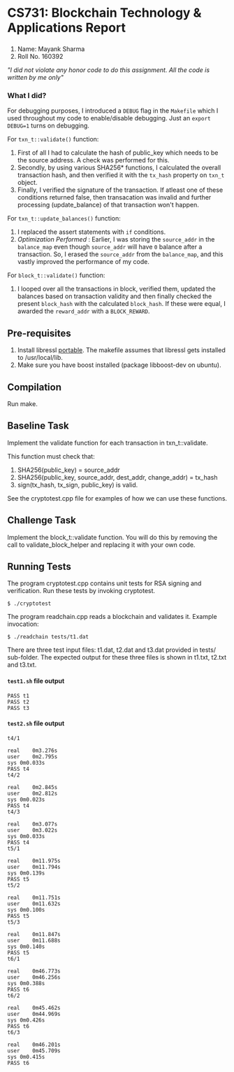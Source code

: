 # CS731: Blockchain Technology & Applications Report 
### 
1. Name: Mayank Sharma
2. Roll No. 160392

<i>"I did not violate any honor code to do this assignment. All the code is written by me only"</i>

### What I did?

For debugging purposes, I introduced a `DEBUG` flag in the `Makefile` which I used throughout my code to enable/disable debugging. Just an `export DEBUG=1` turns on debugging.

For `txn_t::validate()` function:
	
1. First of all I had to calculate the hash of public_key which needs to be the source address. A check was performed for this.
2. Secondly, by using various SHA256\* functions, I calculated the overall transaction hash, and then verified it with the `tx_hash` property on `txn_t` object.  
3. Finally, I verified the signature of the transaction. If atleast one of these conditions returned false, then transacation was invalid and further processing (update_balance) of that transaction won't happen.


For `txn_t::update_balances()` function:
	
1. I replaced the assert statements with `if` conditions.  
2. *Optimization Performed* : Earlier, I was storing the `source_addr` in the `balance_map` even though `source_addr` will have `0` balance after a transaction. So, I erased the `source_addr` from the `balance_map`, and this vastly improved the performance of my code.


For `block_t::validate()` function:
	
1. I looped over all the transactions in block, verified them, updated the balances based on transaction validity and then finally checked the present `block_hash` with the calculated `block_hash`. If these were equal, I awarded the `reward_addr` with a `BLOCK_REWARD`.


## Pre-requisites

1. Install libressl [portable](https://github.com/libressl-portable/portable). The makefile assumes that libressl gets installed to /usr/local/lib.
2. Make sure you have boost installed (package libboost-dev on ubuntu).

## Compilation

Run make.

## Baseline Task

Implement the validate function for each transaction in txn_t::validate.

This function must check that:

1. SHA256(public_key) = source_addr
2. SHA256(public_key, source_addr, dest_addr, change_addr) = tx_hash
3. sign(tx_hash, tx_sign, public_key) is valid.

See the cryptotest.cpp file for examples of how we can use these functions.

## Challenge Task

Implement the block_t::validate function. You will do this by removing the call to validate_block_helper and replacing it with your own code.

## Running Tests

The program cryptotest.cpp contains unit tests for RSA signing and verification. Run these tests by invoking cryptotest.

    $ ./cryptotest

The program readchain.cpp reads a blockchain and validates it. Example invocation:

    $ ./readchain tests/t1.dat

There are three test input files: t1.dat, t2.dat and t3.dat provided in tests/ sub-folder. The expected output for these three files is shown in t1.txt, t2.txt and t3.txt.

#### `test1.sh` file output
```
PASS t1
PASS t2
PASS t3
```

#### `test2.sh` file output
```
t4/1

real	0m3.276s
user	0m2.795s
sys	0m0.033s
PASS t4
t4/2

real	0m2.845s
user	0m2.812s
sys	0m0.023s
PASS t4
t4/3

real	0m3.077s
user	0m3.022s
sys	0m0.033s
PASS t4
t5/1

real	0m11.975s
user	0m11.794s
sys	0m0.139s
PASS t5
t5/2

real	0m11.751s
user	0m11.632s
sys	0m0.100s
PASS t5
t5/3

real	0m11.847s
user	0m11.688s
sys	0m0.140s
PASS t5
t6/1

real	0m46.773s
user	0m46.256s
sys	0m0.388s
PASS t6
t6/2

real	0m45.462s
user	0m44.969s
sys	0m0.426s
PASS t6
t6/3

real	0m46.201s
user	0m45.709s
sys	0m0.415s
PASS t6
```
